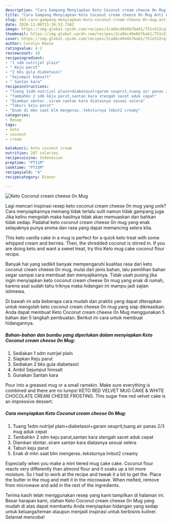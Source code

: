 ```yaml
---
description: "Cara Gampang Menyiapkan Keto Coconut cream cheese 0n Mug Anti Gagal"
title: "Cara Gampang Menyiapkan Keto Coconut cream cheese 0n Mug Anti Gagal"
slug: 343-cara-gampang-menyiapkan-keto-coconut-cream-cheese-0n-mug-anti-gagal
date: 2020-11-06T15:36:53.736Z
image: https://img-global.cpcdn.com/recipes/2ca8bc49e6b7ba61/751x532cq70/keto-coconut-cream-cheese-0n-mug-foto-resep-utama.jpg
thumbnail: https://img-global.cpcdn.com/recipes/2ca8bc49e6b7ba61/751x532cq70/keto-coconut-cream-cheese-0n-mug-foto-resep-utama.jpg
cover: https://img-global.cpcdn.com/recipes/2ca8bc49e6b7ba61/751x532cq70/keto-coconut-cream-cheese-0n-mug-foto-resep-utama.jpg
author: Carolyn Reese
ratingvalue: 4.2
reviewcount: 10
recipeingredient:
- "1 sdm nutrijel plain"
- " Keju parut"
- "2 bks gula diabetasol"
- "Sejumput himsalt"
- " Santan kara"
recipeinstructions:
- "Tuang 1sdm nutrijel plain+diabetasol+garam seuprit,tuang air panas 2/3 mug aduk cepat"
- "Tambahkn 2 sdm keju parut,santan kara stengah sacet aduk cepat"
- "Diamkan sbntar..siram santan kara diatasnya sesuai selera"
- "Taburi keju parut"
- "Enak di mkn saat blm mengeras..teksturnya lmbut2 creamy"
categories:
- Resep
tags:
- keto
- coconut
- cream

katakunci: keto coconut cream 
nutrition: 287 calories
recipecuisine: Indonesian
preptime: "PT11M"
cooktime: "PT33M"
recipeyield: "4"
recipecategory: Dinner

---
```



![Keto Coconut cream cheese 0n Mug](https://img-global.cpcdn.com/recipes/2ca8bc49e6b7ba61/751x532cq70/keto-coconut-cream-cheese-0n-mug-foto-resep-utama.jpg)

Lagi mencari inspirasi resep keto coconut cream cheese 0n mug yang unik? Cara menyiapkannya memang tidak terlalu sulit namun tidak gampang juga. Jika keliru mengolah maka hasilnya tidak akan memuaskan dan bahkan tidak sedap. Padahal keto coconut cream cheese 0n mug yang enak selayaknya punya aroma dan rasa yang dapat memancing selera kita.

This keto vanilla cake in a mug is perfect for a quick keto treat with some whipped cream and berries. Then, the shredded coconut is stirred in. If you are doing keto and want a sweet treat, try this Keto mug cake coconut flour recipe.

Banyak hal yang sedikit banyak mempengaruhi kualitas rasa dari keto coconut cream cheese 0n mug, mulai dari jenis bahan, lalu pemilihan bahan segar sampai cara membuat dan menyajikannya. Tidak usah pusing jika ingin menyiapkan keto coconut cream cheese 0n mug yang enak di rumah, karena asal sudah tahu triknya maka hidangan ini mampu jadi sajian istimewa.


Di bawah ini ada beberapa cara mudah dan praktis yang dapat diterapkan untuk mengolah keto coconut cream cheese 0n mug yang siap dikreasikan. Anda dapat membuat Keto Coconut cream cheese 0n Mug menggunakan 5 bahan dan 5 langkah pembuatan. Berikut ini cara untuk membuat hidangannya.

<!--inarticleads1-->

##### Bahan-bahan dan bumbu yang diperlukan dalam menyiapkan Keto Coconut cream cheese 0n Mug:

1. Sediakan 1 sdm nutrijel plain
1. Siapkan  Keju parut
1. Sediakan 2 bks gula diabetasol
1. Ambil Sejumput himsalt
1. Gunakan  Santan kara


Pour into a greased mug or a small ramekin. Make sure everything is combined and there are no lumps! KETO RED VELVET MUG CAKE &amp; WHITE CHOCOLATE CREAM CHEESE FROSTING. This sugar free red velvet cake is an impressive dessert. 

<!--inarticleads2-->

##### Cara menyiapkan Keto Coconut cream cheese 0n Mug:

1. Tuang 1sdm nutrijel plain+diabetasol+garam seuprit,tuang air panas 2/3 mug aduk cepat
1. Tambahkn 2 sdm keju parut,santan kara stengah sacet aduk cepat
1. Diamkan sbntar..siram santan kara diatasnya sesuai selera
1. Taburi keju parut
1. Enak di mkn saat blm mengeras..teksturnya lmbut2 creamy


Especially when you make a mini tiered mug cake cake. Coconut flour reacts very differently than almond flour and it soaks up a lot more moisture. So I had to work at the recipe and tweak it a bit to get the. Place the butter in the mug and melt it in the microwave. When melted, remove from microwave and add in the rest of the ingredients. 

Terima kasih telah menggunakan resep yang kami tampilkan di halaman ini. Besar harapan kami, olahan Keto Coconut cream cheese 0n Mug yang mudah di atas dapat membantu Anda menyiapkan hidangan yang sedap untuk keluarga/teman ataupun menjadi inspirasi untuk berbisnis kuliner. Selamat mencoba!
